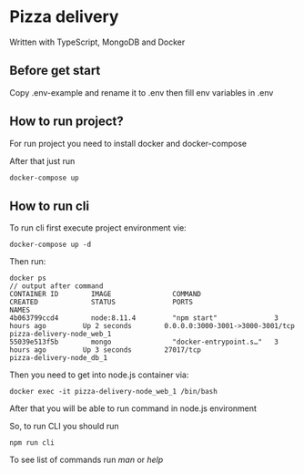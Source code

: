 # Pizza delivery

Written with TypeScript, MongoDB and Docker

## Before get start
Copy .env-example and rename it to .env then fill env variables in .env

## How to run project?

For run project you need to install docker and docker-compose

After that just run 
```bash
docker-compose up
```

## How to run cli

To run cli first execute project environment vie:
```
docker-compose up -d
```
 Then run:
 ```
 docker ps
 // output after command
 CONTAINER ID        IMAGE               COMMAND                  CREATED             STATUS              PORTS                              NAMES
 4b063799ccd4        node:8.11.4         "npm start"              3 hours ago         Up 2 seconds        0.0.0.0:3000-3001->3000-3001/tcp   pizza-delivery-node_web_1
 55039e513f5b        mongo               "docker-entrypoint.s…"   3 hours ago         Up 3 seconds        27017/tcp                          pizza-delivery-node_db_1

 ```
 
 Then you need to get into node.js container via:
 ```
 docker exec -it pizza-delivery-node_web_1 /bin/bash
 ```
 After that you will be able to run command in node.js environment

So, to run CLI you should run
```
npm run cli
```
To see list of commands run *man* or *help*